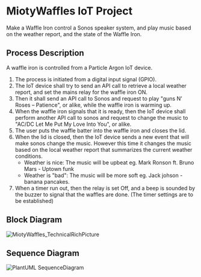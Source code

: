 # MiotyWaffles IoT Project
Make a Waffle Iron control a Sonos speaker system, and play music based on the weather report, and the state of the Waffle Iron.

## Process Description
A waffle iron is controlled from a Particle Argon IoT device. 

1. The process is initiated from a digital input signal (GPIO).
2. The IoT device shall try to send an API call to retrieve a local weather report, and set the mains relay for the waffle iron ON.
3. Then it shall send an API call to Sonos and request to play "guns N’ Roses – Patience", or alike, while the waffle iron is warming up. 
4. When the waffle iron signals that it is ready, then the IoT device shall perform another API call to sonos and request to change the music to "AC/DC Let Me Put My Love Into You", or alike. 
5. The user puts the waffle batter into the waffle iron and closes the lid.
6. When the lid is closed, then the IoT device sends a new event that will make sonos change the music. However this time it changes the music based on the local weather report that summarizes the current weather conditions. 
    - Weather is nice: The music will be upbeat eg. Mark Ronson ft. Bruno Mars - Uptown funk
    - Weather is "bad": The music will be more soft eg. Jack johson - banana pancakes. 
7. When a timer run out, then the relay is set Off, and a beep is sounded by the buzzer to signal that the waffles are done. (The timer settings are to be established)

## Block Diagram
![MiotyWaffles_TechnicalRichPicture](https://user-images.githubusercontent.com/52383080/97689183-80e9ef80-1a9b-11eb-8c0f-039af9eb1d29.jpg)

## Sequence Diagram

![PlantUML SequenceDiagram](http://www.plantuml.com/plantuml/proxy?cache=no&src=https://raw.githubusercontent.com/VintherWolf/miotywaffles/master/doc/Bilag/03_Diagrammer/sd-miotywaffles.iuml)